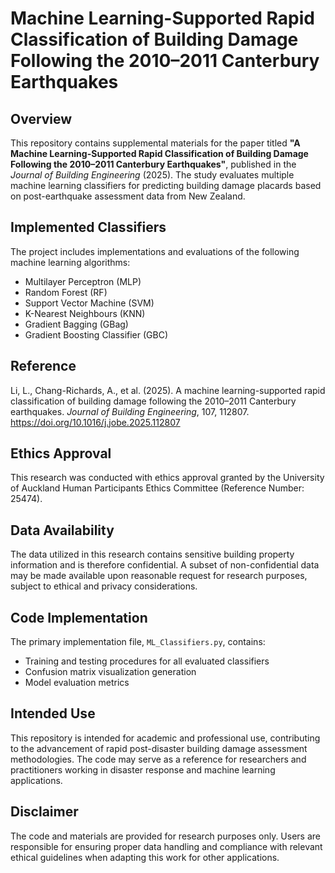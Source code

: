 # Machine Learning-Supported Rapid Classification of Building Damage Following the 2010–2011 Canterbury Earthquakes

## Overview
This repository contains supplemental materials for the paper titled **"A Machine Learning-Supported Rapid Classification of Building Damage Following the 2010–2011 Canterbury Earthquakes"**, published in the *Journal of Building Engineering* (2025). The study evaluates multiple machine learning classifiers for predicting building damage placards based on post-earthquake assessment data from New Zealand.

## Implemented Classifiers
The project includes implementations and evaluations of the following machine learning algorithms:
- Multilayer Perceptron (MLP)
- Random Forest (RF)
- Support Vector Machine (SVM)
- K-Nearest Neighbours (KNN)
- Gradient Bagging (GBag)
- Gradient Boosting Classifier (GBC)

## Reference
Li, L., Chang-Richards, A., et al. (2025). A machine learning-supported rapid classification of building damage following the 2010–2011 Canterbury earthquakes. *Journal of Building Engineering*, 107, 112807. https://doi.org/10.1016/j.jobe.2025.112807

## Ethics Approval
This research was conducted with ethics approval granted by the University of Auckland Human Participants Ethics Committee (Reference Number: 25474).

## Data Availability
The data utilized in this research contains sensitive building property information and is therefore confidential. A subset of non-confidential data may be made available upon reasonable request for research purposes, subject to ethical and privacy considerations.

## Code Implementation
The primary implementation file, `ML_Classifiers.py`, contains:
- Training and testing procedures for all evaluated classifiers
- Confusion matrix visualization generation
- Model evaluation metrics

## Intended Use
This repository is intended for academic and professional use, contributing to the advancement of rapid post-disaster building damage assessment methodologies. The code may serve as a reference for researchers and practitioners working in disaster response and machine learning applications.

## Disclaimer
The code and materials are provided for research purposes only. Users are responsible for ensuring proper data handling and compliance with relevant ethical guidelines when adapting this work for other applications.

